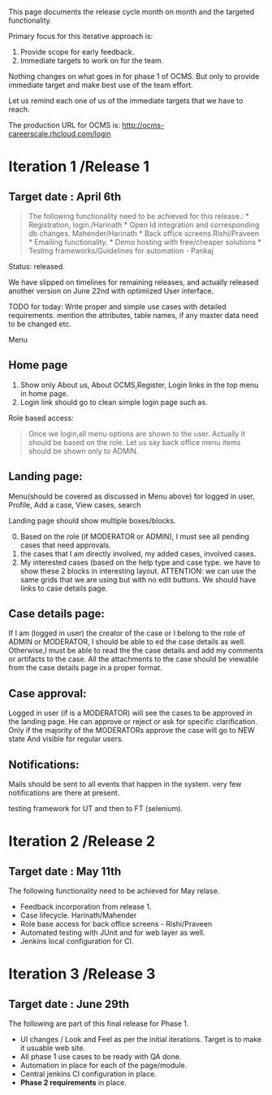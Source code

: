 This page documents the release cycle month on month and the targeted functionality.

Primary focus for this iterative approach is:
  1. Provide scope for early feedback.
  1. Immediate targets to work on for the team.

Nothing changes on what goes in for phase 1 of OCMS. But only to provide immediate target and make best use of the team effort.

Let us remind each one of us of the immediate targets that we have to reach.

The production URL for OCMS is: http://ocms-careerscale.rhcloud.com/login


# Iteration 1 /Release 1 #

## Target date : April 6th ##
> The following functionality need to be achieved for this release.:
    * Registration, login./Harinath
    * Open Id integration and corresponding db changes. Mahender/Harinath
    * Back office screens.Rishi/Praveen
    * Emailing functionality.
    * Demo hosting with free/cheaper solutions
    * Testing frameworks/Guidelines for automation - Pankaj

Status: released.

We have slipped on timelines for remaining releases, and actually released another version on June 22nd with optimiized User interface.


TODO for today:
Write proper and simple use cases with detailed requirements.
mention the attributes, table names, if any master data need to be changed etc.



Menu

## **Home page** ##
1. Show only About us, About OCMS,Register, Login links in the top menu in home page.
2. Login link should go to clean simple login page such as.

Role based access:
> Once we login,all menu options are shown to the user. Actually it should be based on the role.
Let us say back office menu items should be shown only to ADMIN.



## **Landing page:** ##
Menu(should be covered as discussed in Menu above) for logged in user, Profile, Add a case, View cases, search

Landing page should show multiple boxes/blocks.

0. Based on the role (if MODERATOR or ADMIN), I must see all pending cases that need approvals.
1. the cases that I am directly involved, my added cases, involved cases.
2. My interested cases (based on the help type and case type.
we have to show these 2 blocks in interesting layout.
ATTENTION:  we can use the same grids that we are using but with no edit buttons.  We should have links to case details page.

## **Case details page:** ##
If I am (logged in user) the creator of the case or I belong to the role of ADMIN or MODERATOR, I should be able to ed
the case details as well.
Otherwise,I  must be able to read the the case details and add my comments or artifacts to the case.
All the attachments to the case should be viewable from the case details page in a proper format.



## **Case approval:** ##
Logged in user (if is a MODERATOR) will see the cases to be approved in the landing page. He can approve or reject or ask for specific clarification.
Only if the majority of the MODERATORs approve the case will go to NEW state And visible for regular users.

## **Notifications:** ##
Mails should be sent to all events that happen in the system.
very few notifications are there at present.

testing framework for UT and then to FT (selenium).





# Iteration 2 /Release 2 #

## Target date : May 11th ##
The following functionality need to be achieved for May relase.
  * Feedback incorporation from release 1.
  * Case lifecycle. Harinath/Mahender
  * Role base access for back office screens - Rishi/Praveen
  * Automated testing with JUnit and for web layer as well.
  * Jenkins local configuration for CI.

# Iteration 3 /Release 3 #

## Target date : June 29th ##
The following are part of this final release for Phase 1.
  * UI changes / Look and Feel as per the initial iterations. Target is to make it usuable web site.
  * All phase 1 use cases to be ready with QA done.
  * Automation in place for each of the page/module.
  * Central jenkins CI configuration in place.
  * **Phase 2 requirements** in place.